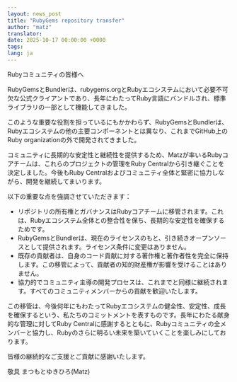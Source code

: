 ```yaml
---
layout: news_post
title: "RubyGems repository transfer"
author: "matz"
translator:
date: 2025-10-17 00:00:00 +0000
tags:
lang: ja
---
```


Rubyコミュニティの皆様へ

RubyGemsとBundlerは、rubygems.orgとRubyエコシステムにおいて必要不可欠な公式クライアントであり、長年にわたってRuby言語にバンドルされ、標準ライブラリの一部として機能してきました。

このような重要な役割を担っているにもかかわらず、RubyGemsとBundlerは、Rubyエコシステムの他の主要コンポーネントとは異なり、これまでGitHub上のRuby organizationの外で開発されてきました。

コミュニティに長期的な安定性と継続性を提供するため、Matzが率いるRubyコアチームは、これらのプロジェクトの管理をRuby Centralから引き継ぐことを決定しました。今後もRuby Centralおよびコミュニティ全体と緊密に協力しながら、開発を継続してまいります。

以下の重要な点を強調させていただきます：

* リポジトリの所有権とガバナンスはRubyコアチームに移管されます。これは、Rubyエコシステム全体との整合性を保ち、長期的な安定性を確保するためです。
* RubyGemsとBundlerは、現在のライセンスのもと、引き続きオープンソースとして提供されます。ライセンス条件に変更はありません。
* 既存の貢献者は、自身のコード貢献に対する著作権と著作者性を完全に保持します。この移管によって、貢献者の知的財産権が影響を受けることはありません。
* 協力的でコミュニティ主導の開発プロセスは、これまでと同様に継続されます。すべてのコミュニティメンバーからの貢献を歓迎いたします。

この移管は、今後何年にもわたってRubyエコシステムの健全性、安定性、成長を確保するという、私たちのコミットメントを表すものです。長年にわたる献身的な管理に対してRuby Centralに感謝するとともに、Rubyコミュニティの全メンバーと協力し、Rubyのさらに明るい未来を築いていくことを楽しみにしております。

皆様の継続的なご支援とご貢献に感謝いたします。

敬具
まつもとゆきひろ(Matz)

